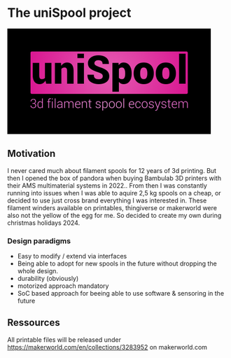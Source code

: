 # The uniSpool project

![Image](logo.png)

## Motivation

I never cared much about filament spools for 12 years of 3d printing. But then I opened the box of pandora when buying Bambulab 3D printers with their AMS multimaterial systems in 2022.. From then I was constantly running into issues when I was able to aquire 2,5 kg spools on a cheap, or decided to use just cross brand everything I was interested in.
These filament winders available on printables, thingiverse or makerworld were also not the yellow of the egg for me. So decided to create my own during christmas holidays 2024.

### Design paradigms

- Easy to modify / extend via interfaces
- Being able to adopt for new spools in the future without dropping the whole design.
- durability (obviously)
- motorized approach mandatory
- SoC based approach for beeing able to use software & sensoring in the future

## Ressources
All printable files will be released under https://makerworld.com/en/collections/3283952 on makerworld.com
